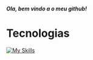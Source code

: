 ##### Ola, bem vindo a o meu github!

# Tecnologias
[![My Skills](https://skillicons.dev/icons?i=js,php,vscode,ts,npm,yarn,npm)](https://skillicons.dev)
